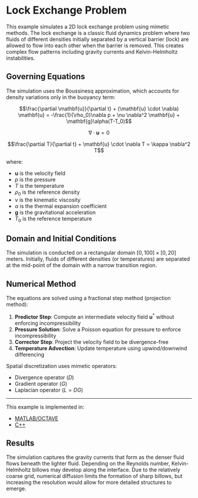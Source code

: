 # Lock Exchange Problem

This example simulates a 2D lock exchange problem using mimetic methods. The lock exchange is a classic fluid dynamics problem where two fluids of different densities initially separated by a vertical barrier (lock) are allowed to flow into each other when the barrier is removed. This creates complex flow patterns including gravity currents and Kelvin-Helmholtz instabilities.

## Governing Equations

The simulation uses the Boussinesq approximation, which accounts for density variations only in the buoyancy term:

$$\frac{\partial \mathbf{u}}{\partial t} + (\mathbf{u} \cdot \nabla) \mathbf{u} = -\frac{1}{\rho_0}\nabla p + \nu \nabla^2 \mathbf{u} + \mathbf{g}\alpha(T-T_0)$$

$$\nabla \cdot \mathbf{u} = 0$$

$$\frac{\partial T}{\partial t} + \mathbf{u} \cdot \nabla T = \kappa \nabla^2 T$$

where:
- $\mathbf{u}$ is the velocity field
- $p$ is the pressure
- $T$ is the temperature
- $\rho_0$ is the reference density
- $\nu$ is the kinematic viscosity
- $\alpha$ is the thermal expansion coefficient
- $\mathbf{g}$ is the gravitational acceleration
- $T_0$ is the reference temperature

## Domain and Initial Conditions

The simulation is conducted on a rectangular domain $[0, 100] \times [0, 20]$ meters. Initially, fluids of different densities (or temperatures) are separated at the mid-point of the domain with a narrow transition region.

## Numerical Method

The equations are solved using a fractional step method (projection method):

1. **Predictor Step**: Compute an intermediate velocity field $\mathbf{u}^*$ without enforcing incompressibility
2. **Pressure Solution**: Solve a Poisson equation for pressure to enforce incompressibility
3. **Corrector Step**: Project the velocity field to be divergence-free
4. **Temperature Advection**: Update temperature using upwind/downwind differencing

Spatial discretization uses mimetic operators:
- Divergence operator ($D$)
- Gradient operator ($G$)
- Laplacian operator ($L = DG$)

---

This example is implemented in:
- [MATLAB/OCTAVE](https://github.com/csrc-sdsu/mole/blob/main/examples/matlab/lock_exchange.m)
- [C++](https://github.com/csrc-sdsu/mole/blob/main/examples/cpp/lock_exchange.cpp)

## Results

The simulation captures the gravity currents that form as the denser fluid flows beneath the lighter fluid. Depending on the Reynolds number, Kelvin-Helmholtz billows may develop along the interface. Due to the relatively coarse grid, numerical diffusion limits the formation of sharp billows, but increasing the resolution would allow for more detailed structures to emerge. 
